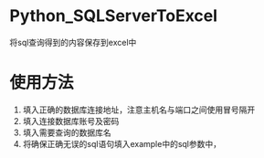 # Python_SQLServerToExcel
将sql查询得到的内容保存到excel中
# 使用方法
1. 填入正确的数据库连接地址，注意主机名与端口之间使用冒号隔开
2. 填入连接数据库账号及密码
3. 填入需要查询的数据库名
4. 将确保正确无误的sql语句填入example中的sql参数中，
